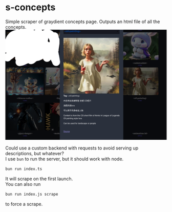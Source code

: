 # s-concepts
Simple scraper of graydient concepts page. Outputs an html file of all the concepts.  
![](preview.png)

Could use a custom backend with requests to avoid serving up descriptions, but whatever?  
I use `bun` to run the server, but it should work with node.  
  
```bash
bun run index.ts
```
It will scrape on the first launch.  
You can also run  
```bash
bun run index.js scrape
```
to force a scrape.
